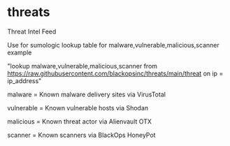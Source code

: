 # threats

Threat Intel Feed

Use for sumologic lookup table for malware,vulnerable,malicious,scanner example

"lookup malware,vulnerable,malicious,scanner from https://raw.githubusercontent.com/blackopsinc/threats/main/threat on ip = ip_address"

malware = Known malware delivery sites via VirusTotal

vulnerable = Known vulnerable hosts via Shodan

malicious = Known threat actor via Alienvault OTX

scanner = Known scanners via BlackOps HoneyPot
